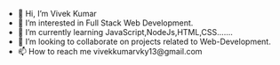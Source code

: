 <ul>
<li>👋 Hi, I’m Vivek Kumar</li>
<li>👀 I’m interested in Full Stack Web Development.</li>
<li>🌱 I’m currently learning JavaScript,NodeJs,HTML,CSS.......</li>
<li>💞️ I’m looking to collaborate on projects related to Web-Development.</li>
<li>📫 How to reach me vivekkumarvky13@gmail.com</li>
  </ul>

